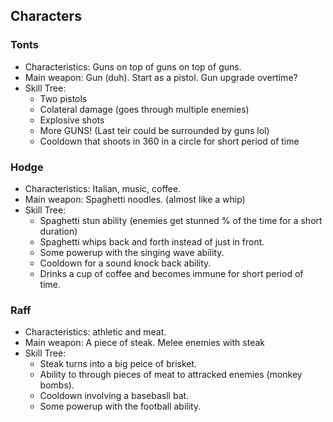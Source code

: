 ## Characters
### Tonts
- Characteristics: Guns on top of guns on top of guns.
- Main weapon: Gun (duh). Start as a pistol. Gun upgrade overtime?
- Skill Tree: 
    - Two pistols
    - Colateral damage (goes through multiple enemies)
    - Explosive shots
    - More GUNS! (Last teir could be surrounded by guns lol)
    - Cooldown that shoots in 360 in a circle for short period of time

### Hodge
- Characteristics: Italian, music, coffee.
- Main weapon: Spaghetti noodles. (almost like a whip)
- Skill Tree:
    - Spaghetti stun ability (enemies get stunned % of the time for a short duration)
    - Spaghetti whips back and forth instead of just in front.
    - Some powerup with the singing wave ability.
    - Cooldown for a sound knock back ability.
    - Drinks a cup of coffee and becomes immune for short period of time.

### Raff
- Characteristics: athletic and meat.
- Main weapon: A piece of steak. Melee enemies with steak
- Skill Tree: 
    - Steak turns into a big peice of brisket.
    - Ability to through pieces of meat to attracked enemies (monkey bombs).
    - Cooldown involving a basebasll bat.
    - Some powerup with the football ability.
